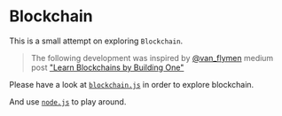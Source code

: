 # Blockchain

This is a small attempt on exploring `Blockchain`.

> The following development was inspired by [@van_flymen](https://twitter.com/van_flymen) medium post ["Learn Blockchains by Building One"](https://hackernoon.com/learn-blockchains-by-building-one-117428612f46?token=VerSOj1e6cxptuTq)

Please have a look at [`blockchain.js`](/src/blockchain.js) in order to explore blockchain.

And use [`node.js`](/src/node.js) to play around.
